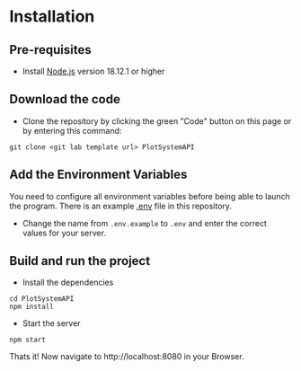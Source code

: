# Installation

## Pre-requisites
- Install [Node.js](https://nodejs.org/en/) version 18.12.1 or higher

## Download the code
- Clone the repository by clicking the green "Code" button on this page or by entering this command:
```
git clone <git lab template url> PlotSystemAPI
```

## Add the Environment Variables
You need to configure all environment variables before being able to launch the program. There is an example [.env](https://github.com/MineFact/PlotSystemAPI/blob/master/.env.example) file in this repository.
- Change the name from `.env.example` to `.env` and enter the correct values for your server.


## Build and run the project
- Install the dependencies
```
cd PlotSystemAPI
npm install
```

- Start the server
```
npm start
```

Thats it! Now navigate to http://localhost:8080 in your Browser.
